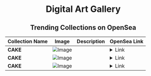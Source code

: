 <div align="center">

# Digital Art Gallery

## Trending Collections on OpenSea

| Collection Name                       | Image                                                                                     | Description                       | OpenSea Link                                                                                          |
|---------------------------------------|-------------------------------------------------------------------------------------------|-----------------------------------|--------------------------------------------------------------------------------------------------------|
| **CAKE** | ![Image](https://i.seadn.io/s/raw/files/a9a5783b7f4a43833c0ff2a4fd5d4af6.jpg?w=500&auto=format?w=200&auto=format) |  | <details><summary>Link</summary>[CAKE](https://opensea.io/collection/cake-14160)</details> |
| **CAKE** | ![Image](https://i.seadn.io/s/raw/files/5f3f7301965baf3a180aeb6fbc1cb02d.jpg?w=500&auto=format?w=200&auto=format) |  | <details><summary>Link</summary>[CAKE](https://opensea.io/collection/cake-14158)</details> |
| **CAKE** | ![Image](https://i.seadn.io/s/raw/files/f9bd40423db3745a7a43a4c0428f2f25.jpg?w=500&auto=format?w=200&auto=format) |  | <details><summary>Link</summary>[CAKE](https://opensea.io/collection/cake-14157)</details> |

</div>